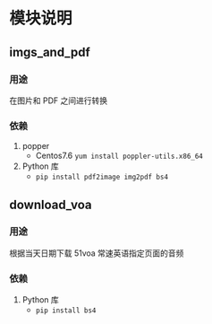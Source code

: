 # 模块说明


## imgs_and_pdf

### 用途
在图片和 PDF 之间进行转换

### 依赖
1. popper
    - Centos7.6 `yum install poppler-utils.x86_64`
2. Python 库
    - `pip install pdf2image img2pdf bs4`


## download_voa

### 用途
根据当天日期下载 51voa 常速英语指定页面的音频

### 依赖
1. Python 库
    - `pip install bs4`
